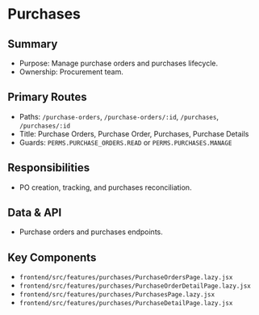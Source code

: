# Purchases

## Summary
- Purpose: Manage purchase orders and purchases lifecycle.
- Ownership: Procurement team.

## Primary Routes
- Paths: `/purchase-orders`, `/purchase-orders/:id`, `/purchases`, `/purchases/:id`
- Title: Purchase Orders, Purchase Order, Purchases, Purchase Details
- Guards: `PERMS.PURCHASE_ORDERS.READ` or `PERMS.PURCHASES.MANAGE`

## Responsibilities
- PO creation, tracking, and purchases reconciliation.

## Data & API
- Purchase orders and purchases endpoints.

## Key Components
- `frontend/src/features/purchases/PurchaseOrdersPage.lazy.jsx`
- `frontend/src/features/purchases/PurchaseOrderDetailPage.lazy.jsx`
- `frontend/src/features/purchases/PurchasesPage.lazy.jsx`
- `frontend/src/features/purchases/PurchaseDetailPage.lazy.jsx`

